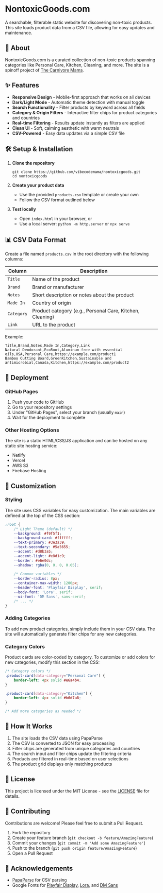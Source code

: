 # NontoxicGoods.com

A searchable, filterable static website for discovering non-toxic products. This site loads product data from a CSV file, allowing for easy updates and maintenance.

## 🌿 About

NontoxicGoods.com is a curated collection of non-toxic products spanning categories like Personal Care, Kitchen, Cleaning, and more. The site is a spinoff project of [The Carnivore Mama](https://www.thecarnivoremama.com/).

## ✨ Features

- **Responsive Design** - Mobile-first approach that works on all devices
- **Dark/Light Mode** - Automatic theme detection with manual toggle
- **Search Functionality** - Filter products by keyword across all fields
- **Category & Origin Filters** - Interactive filter chips for product categories and countries
- **Real-time Filtering** - Results update instantly as filters are applied
- **Clean UI** - Soft, calming aesthetic with warm neutrals
- **CSV-Powered** - Easy data updates via a simple CSV file

## 🛠️ Setup & Installation

1. **Clone the repository**
   ```
   git clone https://github.com/vibecodemama/nontoxicgoods.git
   cd nontoxicgoods
   ```

2. **Create your product data**
   - Use the provided `products.csv` template or create your own
   - Follow the CSV format outlined below

3. **Test locally**
   - Open `index.html` in your browser, or
   - Use a local server: `python -m http.server` or `npx serve`

## 📊 CSV Data Format

Create a file named `products.csv` in the root directory with the following columns:

| Column | Description |
|--------|-------------|
| `Title` | Name of the product |
| `Brand` | Brand or manufacturer |
| `Notes` | Short description or notes about the product |
| `Made In` | Country of origin |
| `Category` | Product category (e.g., Personal Care, Kitchen, Cleaning) |
| `Link` | URL to the product |

Example:
```csv
Title,Brand,Notes,Made In,Category,Link
Natural Deodorant,EcoRoot,Aluminum-free with essential oils,USA,Personal Care,https://example.com/product1
Bamboo Cutting Board,GreenKitchen,Sustainable and antimicrobial,Canada,Kitchen,https://example.com/product2
```

## 🚀 Deployment

### GitHub Pages

1. Push your code to GitHub
2. Go to your repository settings
3. Under "GitHub Pages", select your branch (usually `main`)
4. Wait for the deployment to complete

### Other Hosting Options

The site is a static HTML/CSS/JS application and can be hosted on any static site hosting service:

- Netlify
- Vercel
- AWS S3
- Firebase Hosting

## 🎨 Customization

### Styling

The site uses CSS variables for easy customization. The main variables are defined at the top of the CSS section:

```css
:root {
    /* Light Theme (default) */
    --background: #f9f5f1;
    --background-card: #ffffff;
    --text-primary: #3e3a39;
    --text-secondary: #5a5655;
    --accent: #d8b3a5;
    --accent-light: #e8d1c9;
    --border: #e6e0dc;
    --shadow: rgba(0, 0, 0, 0.05);
    
    /* Common variables */
    --border-radius: 8px;
    --container-max-width: 1200px;
    --header-font: 'Playfair Display', serif;
    --body-font: 'Lora', serif;
    --ui-font: 'DM Sans', sans-serif;
    /* ... */
}
```

### Adding Categories

To add new product categories, simply include them in your CSV data. The site will automatically generate filter chips for any new categories.

### Category Colors

Product cards are color-coded by category. To customize or add colors for new categories, modify this section in the CSS:

```css
/* Category colors */
.product-card[data-category="Personal Care"] {
    border-left: 4px solid #e6a4b4;
}

.product-card[data-category="Kitchen"] {
    border-left: 4px solid #b6d7a8;
}

/* Add more categories as needed */
```

## 🧠 How It Works

1. The site loads the CSV data using PapaParse
2. The CSV is converted to JSON for easy processing
3. Filter chips are generated from unique categories and countries
4. The search input and filter chips update the filtering criteria
5. Products are filtered in real-time based on user selections
6. The product grid displays only matching products

## 📝 License

This project is licensed under the MIT License - see the [LICENSE](LICENSE) file for details.

## 🤝 Contributing

Contributions are welcome! Please feel free to submit a Pull Request.

1. Fork the repository
2. Create your feature branch (`git checkout -b feature/AmazingFeature`)
3. Commit your changes (`git commit -m 'Add some AmazingFeature'`)
4. Push to the branch (`git push origin feature/AmazingFeature`)
5. Open a Pull Request

## 🙏 Acknowledgements

- [PapaParse](https://www.papaparse.com/) for CSV parsing
- Google Fonts for [Playfair Display](https://fonts.google.com/specimen/Playfair+Display), [Lora](https://fonts.google.com/specimen/Lora), and [DM Sans](https://fonts.google.com/specimen/DM+Sans)
